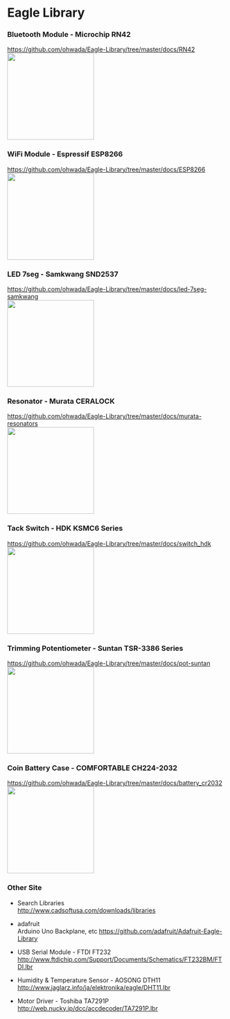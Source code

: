 Eagle Library
===============

### Bluetooth Module - Microchip RN42
https://github.com/ohwada/Eagle-Library/tree/master/docs/RN42 <br/>
<img src="https://raw.githubusercontent.com/ohwada/Eagle-Library/master/docs/RN42/rn42-ek-pkg.png" width="200" />

### WiFi Module - Espressif ESP8266
https://github.com/ohwada/Eagle-Library/tree/master/docs/ESP8266 <br/>
<img src="https://raw.githubusercontent.com/ohwada/Eagle-Library/master/docs/ESP8266/esp8266_cerevo_pkg.png" width="200" />

### LED 7seg - Samkwang SND2537
https://github.com/ohwada/Eagle-Library/tree/master/docs/led-7seg-samkwang <br/>
<img src="https://raw.githubusercontent.com/ohwada/Eagle-Library/master/docs/led-7seg-samkwang/snd2537_sym.png" width="200" />

### Resonator - Murata CERALOCK
https://github.com/ohwada/Eagle-Library/tree/master/docs/murata-resonators <br/>
<img src="https://raw.githubusercontent.com/ohwada/Eagle-Library/master/docs/murata-resonators/ceraloack_cstlat_pkg.png" width="200" />

### Tack Switch - HDK KSMC6 Series
https://github.com/ohwada/Eagle-Library/tree/master/docs/switch_hdk <br/>
<img src="https://raw.githubusercontent.com/ohwada/Eagle-Library/master/docs/switch_hdk/hdk_ksmc6_pkg.png" width="200" />

### Trimming Potentiometer - Suntan TSR-3386 Series
https://github.com/ohwada/Eagle-Library/tree/master/docs/pot-suntan <br/>
<img src="https://raw.githubusercontent.com/ohwada/Eagle-Library/master/docs/pot-suntan/3386k_pkg.png" width="200" />

### Coin Battery Case - COMFORTABLE CH224-2032
https://github.com/ohwada/Eagle-Library/tree/master/docs/battery_cr2032 <br/>
<img src="https://raw.githubusercontent.com/ohwada/Eagle-Library/master/docs/battery_cr2032/cr2032_ch224_pkg.png" width="200" />

### Other Site
- Search Libraries <br/>
http://www.cadsoftusa.com/downloads/libraries

- adafruit <br/>
Arduino Uno Backplane, etc
https://github.com/adafruit/Adafruit-Eagle-Library

- USB Serial Module - FTDI FT232 <br/>
http://www.ftdichip.com/Support/Documents/Schematics/FT232BM/FTDI.lbr

- Humidity & Temperature Sensor - AOSONG DTH11 <br/>
http://www.jaglarz.info/ja/elektronika/eagle/DHT11.lbr

- Motor Driver - Toshiba TA7291P <br/>
http://web.nucky.jp/dcc/accdecoder/TA7291P.lbr
